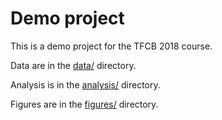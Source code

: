 # Demo project

This is a demo project for the TFCB 2018 course.

Data are in the [data/](data/) directory.

Analysis is in the [analysis/](analysis/) directory.

Figures are in the [figures/](figures/) directory.

